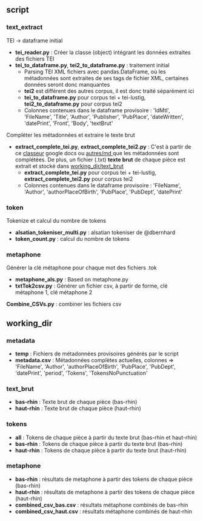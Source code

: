 ## script

### text_extract

TEI -> dataframe initial

- **tei_reader.py** : Créer la classe (object) intégrant les données extraites des fichiers TEI
- **tei_to_dataframe.py**, **tei2_to_dataframe.py** :  traitement initial
  - Parsing TEI XML fichiers avec pandas.DataFrame, où les métadonnées sont extraites de ses tags de fichier XML, certaines données seront donc manquantes
  - **tei2** est différent des autres corpus, il est donc traité séparément ici
  - **tei_to_dataframe.py** pour corpus tei + tei-lustig, **tei2_to_dataframe.py** pour corpus tei2
  - Colonnes contenues dans le dataframe provisoire :  'IdMtl', 'FileName', 'Title', 'Author', 'Publisher', 'PubPlace', 'dateWritten', 'datePrint', 'Front', 'Body', 'textBrut'

Compléter les métadonnées et extraire le texte brut

- **extract_complete_tei.py**, **extract_complete_tei2.py** :  C'est à partir de ce [classeur](https://docs.google.com/spreadsheets/d/1_xUK1uP209UCjJ9agqr_Zik65u08A8rOAVo53PTtj8Y/edit#gid=731925022) google docs ou [autres/md ](https://gitlab.huma-num.fr/methal/corpus-methal-all/-/tree/main/autres/md)que les métadonnées sont complétées. De plus, un fichier (.txt) **texte brut** de chaque pièce est extrait et stocké dans [working_dir/text_brut](https://gitlab.huma-num.fr/methal/corpus-methal-all/-/tree/main/code/working_dir/text_brut)
  - **extract_complete_tei.py** pour corpus tei + tei-lustig, **extract_complete_tei2.py** pour corpus tei2
  - Colonnes contenues dans le dataframe provisoire :  'FileName', 'Author', 'authorPlaceOfBirth',  'PubPlace', 'PubDept', 'datePrint'

### token

Tokenize et calcul du nombre de tokens

- **alsatian_tokeniser_multi.py** :  alsatian tokeniser de @dbernhard
- **token_count.py** :  calcul du nombre de tokens

### metaphone

Générer la clé métaphone pour chaque mot des fichiers .tok

- **metaphone_als.py** :  Based on metaphone.py
- **txtTok2csv.py** :  Générer un fichier csv, à partir de forme, clé métaphone 1, clé métaphone 2



**Combine_CSVs.py** :  combiner les fichiers csv

## working_dir

### metadata

- **temp** :  Fichiers de métadonnées provisoires générés par le script
- **metadata.csv** :  Métadonnées complètes actuelles, colonnes =>  'FileName', 'Author', 'authorPlaceOfBirth',  'PubPlace', 'PubDept', 'datePrint', 'period', 'Tokens', 'TokensNoPunctuation'

### text_brut

- **bas-rhin** :  Texte brut de chaque pièce (bas-rhin)
- **haut-rhin** :  Texte brut de chaque pièce (haut-rhin)

### tokens

- **all** :  Tokens de chaque pièce à partir du texte brut (bas-rhin et haut-rhin)
- **bas-rhin** :  Tokens de chaque pièce à partir du texte brut (bas-rhin)
- **haut-rhin** :  Tokens de chaque pièce à partir du texte brut (haut-rhin)

### metaphone

- **bas-rhin** :  résultats de metaphone à partir des tokens de chaque pièce (bas-rhin)
- **haut-rhin** :  résultats de metaphone à partir des tokens de chaque pièce (haut-rhin)
- **combined_csv_bas.csv** :  résultats métaphone combinés de bas-rhin
- **combined_csv_haut.csv** :  résultats métaphone combinés de haut-rhin